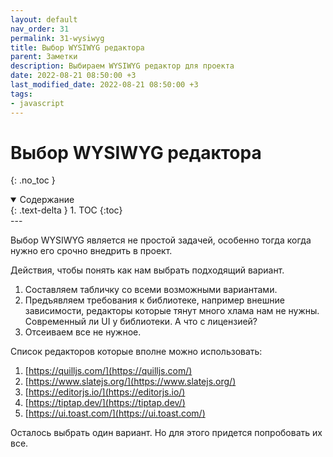```yaml
---
layout: default
nav_order: 31
permalink: 31-wysiwyg
title: Выбор WYSIWYG редактора
parent: Заметки
description: Выбираем WYSIWYG редактор для проекта
date: 2022-08-21 08:50:00 +3
last_modified_date: 2022-08-21 08:50:00 +3
tags:
- javascript
---
```


# Выбор WYSIWYG редактора
{: .no_toc }

<details open markdown="block">
  <summary>
    Содержание
  </summary>
  {: .text-delta }
1. TOC
{:toc}
</details>
---

Выбор WYSIWYG является не простой задачей, особенно тогда когда нужно его срочно внедрить в проект.

Действия, чтобы понять как нам выбрать подходящий вариант.

1. Составляем табличку со всеми возможными вариантами.
2. Предъявляем требования к библиотеке, например внешние зависимости, редакторы которые тянут много хлама нам не нужны. Современный ли UI у библиотеки. А что с лицензией?
3. Отсеиваем все не нужное.

Список редакторов которые вполне можно использовать:

1. [https://quilljs.com/](https://quilljs.com/)
2. [https://www.slatejs.org/](https://www.slatejs.org/)
3. [https://editorjs.io/](https://editorjs.io/)
4. [https://tiptap.dev/](https://tiptap.dev/)
5. [https://ui.toast.com/](https://ui.toast.com/)

Осталось выбрать один вариант. Но для этого придется попробовать их все.

